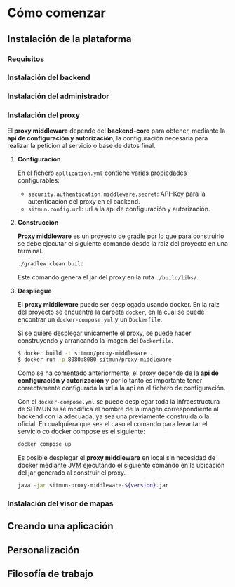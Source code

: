 # Cómo comenzar

## Instalación de la plataforma

### Requisitos

### Instalación del backend

### Instalación del administrador

### Instalación del proxy

El **proxy middleware** depende del **backend-core** para obtener, mediante la **api de configuración y autorización**, la configuración necesaria para realizar la petición al servicio o base de datos final.

1. **Configuración**

    En el fichero `apllication.yml` contiene varias propiedades configurables:
    - `security.authentication.middleware.secret`: API-Key para la autenticación del proxy en el backend.
    - `sitmun.config.url`: url a la api de configuración y autorización.


2. **Construcción**

    **Proxy middleware** es un proyecto de gradle por lo que para construirlo se debe ejecutar el siguiente comando desde la raiz del proyecto en una terminal.
    ```bash
    ./gradlew clean build
    ```
    Este comando genera el jar del proxy en la ruta `./build/libs/`.


3. **Despliegue**
   
    El **proxy middleware** puede ser desplegado usando docker. En la raiz del proyecto se encuentra la carpeta `docker`, en la cual se puede encontrar un `docker-compose.yml` y un `Dockerfile`.
    
    Si se quiere desplegar únicamente el proxy, se puede hacer construyendo y arrancando la imagen del `Dockerfile`.
    ```bash
    $ docker build -t sitmun/proxy-middleware .
    $ docker run -p 8080:8080 sitmun/proxy-middleware
    ```
    Como se ha comentado anteriormente, el proxy depende de la **api de configuración y autorización** y por lo tanto es importante tener correctamente configurada la url a la api en el fichero de configuración.

    Con el `docker-compose.yml` se puede desplegar toda la infraestructura de SITMUN si se modifica el nombre de la imagen correspondiente al backend con la adecuada, ya sea una previamente construida o la oficial.
    En cualquiera que sea el caso el comando para levantar el servicio co docker compose es el siguiente:
    ```bash
    docker compose up
    ```

    Es posible desplegar el **proxy middleware** en local sin necesidad de docker mediante JVM ejecutando el siguiente comando en la ubicación del jar generado al construir el proxy.
    ```bash
    java -jar sitmun-proxy-middleware-${version}.jar
    ```

### Instalación del visor de mapas

## Creando una aplicación

## Personalización

## Filosofía de trabajo
